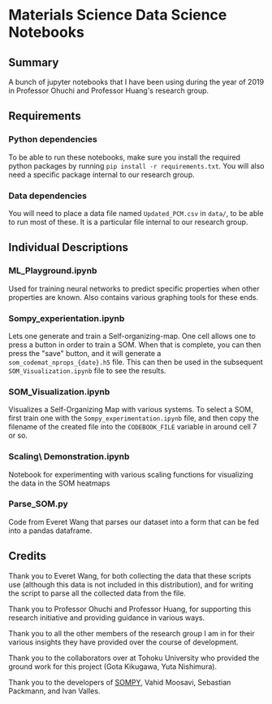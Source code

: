 # Materials Science Data Science Notebooks

## Summary

A bunch of jupyter notebooks that I have been using during the year of 2019 in Professor Ohuchi and Professor Huang's research group.

## Requirements

### Python dependencies

To be able to run these notebooks, make sure you install the required python packages by running `pip install -r requirements.txt`. You will also need a specific package internal to our research group.

### Data dependencies

You will need to place a data file named `Updated_PCM.csv` in `data/`, to be able to run most of these. It is a particular file internal to our research group.

## Individual Descriptions

### ML_Playground.ipynb

Used for training neural networks to predict specific properties when other properties are known. Also contains various graphing tools for these ends.

### Sompy_experientation.ipynb

Lets one generate and train a Self-organizing-map. One cell allows one to press a button in order to train a SOM. When that is complete, you can then press the "save" button, and it will generate a `som_codemat_nprops_{date}.h5` file. This can then be used in the subsequent `SOM_Visualization.ipynb` file to see the results.

### SOM_Visualization.ipynb

Visualizes a Self-Organizing Map with various systems. To select a SOM, first train one with the `Sompy_experimentation.ipynb` file, and then copy the filename of the created file into the `CODEBOOK_FILE` variable in around cell 7 or so.

### Scaling\ Demonstration.ipynb

Notebook for experimenting with various scaling functions for visualizing the data in the SOM heatmaps

### Parse_SOM.py

Code from Everet Wang that parses our dataset into a form that can be fed into a pandas dataframe.

## Credits

Thank you to Everet Wang, for both collecting the data that these scripts use (although this data is not included in this distribution), and for writing the script to parse all the collected data from the file.

Thank you to Professor Ohuchi and Professor Huang, for supporting this research initiative and providing guidance in various ways.

Thank you to all the other members of the research group I am in for their various insights they have provided over the course of development.

Thank you to the collaborators over at Tohoku University who provided the ground work for this project (Gota Kikugawa, Yuta Nishimura).

Thank you to the developers of [SOMPY](https://github.com/sevamoo/SOMPY), Vahid Moosavi, Sebastian Packmann, and Ivan Valles.
